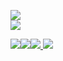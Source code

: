 ![](https://files.catbox.moe/i74fnb.png)            
![](https://file.garden/Zd4zBrmXyXjgTATs/fjdia.png)

[![](https://files.catbox.moe/jbb1i8.png)](https://crgn.cc/shadowdog)[![](https://files.catbox.moe/ew4hkc.png)](https://retrospring.net/@Eliostro)[![](https://files.catbox.moe/srh2by.png)
](https://pronouns.cc/@yumeoarakawa)
![](https://files.catbox.moe/y82r9r.webp)


  


